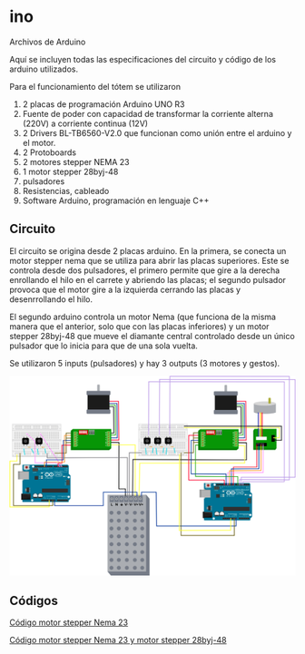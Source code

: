 # ino
Archivos de Arduino 

Aquí se incluyen todas las especificaciones del circuito y código de los arduino utilizados.

Para el funcionamiento del tótem se utilizaron 
1. 2 placas de programación Arduino UNO R3
2. Fuente de poder con capacidad de transformar la corriente alterna (220V) a corriente continua (12V)
3. 2 Drivers BL-TB6560-V2.0 que funcionan como unión entre el arduino y el motor.
4. 2 Protoboards
5. 2 motores stepper NEMA 23
6. 1 motor stepper 28byj-48 
7. pulsadores
8. Resistencias, cableado
9. Software Arduino, programación en lenguaje C++


## Circuito

El circuito se origina desde 2 placas arduino. En la primera, se conecta un motor stepper nema que se utiliza para abrir las placas superiores. Este se controla desde dos pulsadores, el primero permite que gire a la derecha enrollando el hilo en el carrete y abriendo las placas; el segundo pulsador provoca que el motor gire a la izquierda cerrando las placas y desenrrollando el hilo.

El segundo arduino controla un motor Nema (que funciona de la misma manera que el anterior, solo que con las placas inferiores) y un motor stepper 28byj-48 que mueve el diamante central controlado desde un único pulsador que lo inicia para que de una sola vuelta.

Se utilizaron 5 inputs (pulsadores) y hay 3 outputs (3 motores y gestos).

 <div>
<p style = 'text-align:center;'>
<img src="cableado-arduino.jpg" alt="cableado arduino" width="800px">
</p>
</div>

## Códigos

[Código motor stepper Nema 23](ino/motor_stepper_nema.cpp)

[Código motor stepper Nema 23 y motor stepper 28byj-48](ino/motor_nema_motor_28byj48.cpp)